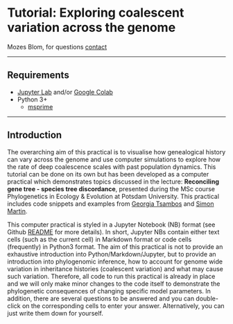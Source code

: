 # Tutorial: Exploring coalescent variation across the genome
Mozes Blom, for questions [contact](mailto:mozes.blom@gmail.com)
___
## Requirements
* [Jupyter Lab](https://jupyterlab.readthedocs.io/en/stable/user/interface.html) and/or [Google Colab](https://colab.google/)
* Python 3+
    * [msprime](https://msprime.readthedocs.io/en/stable/)

___
## Introduction

The overarching aim of this practical is to visualise how genealogical history can vary across the genome and use computer simulations to explore how the rate of deep coalescence scales with past population dynamics. This tutorial can be done on its own but has been developed as a computer practical which demonstrates topics discussed in the lecture: **Reconciling gene tree - species tree discordance**, presented during the MSc course Phylogenetics in Ecology & Evolution at Potsdam University. This practical includes code snippets and examples from [Georgia Tsambos](https://github.com/gtsambos/2022-ts-workshops) and [Simon Martin](https://github.com/simonhmartin/tutorials/blob/master/topology_weighting/).

This computer practical is styled in a Jupyter Notebook (NB) format (see Github [README](https://github.com/MozesBlom/tutorials/tree/main) for more details). In short, Jupyter NBs contain either text cells (such as the current cell) in Markdown format or code cells (frequently) in Python3 format. The aim of this practical is not to provide an exhaustive introduction into Python/Markdown/Jupyter, but to provide an introduction into phylogenomic inference, how to account for genome wide variation in inheritance histories (coalescent variation) and what may cause such variation. Therefore, all code to run this practical is already in place and we will only make minor changes to the code itself to demonstrate the phylogenetic consequences of changing specific model parameters. In addition, there are several questions to be answered and you can double-click on the corresponding cells to enter your answer. Alternatively, you can just write them down for yourself.